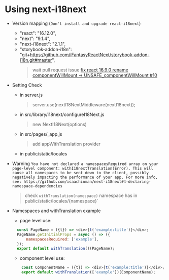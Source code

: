 # Using next-i18next

- Version mapping (`Don't install and upgrade react-i18next`)
  - "react": "16.12.0",
  - "next": "9.1.4",
  - "next-i18next": "2.1.1",
  - "storybook-addon-i18n": "git+https://github.com/iFantasyReactNext/storybook-addon-i18n.git#master",
    > wait pull request issue [fix react 16.9.0 rename componentWillMount -> UNSAFE_componentWillMount #10](https://github.com/goooseman/storybook-addon-i18n/pull/10)

- Setting Check 
  - in server.js
    > server.use(nextI18NextMiddleware(nextI18next));
  - in src/library/i18next/configureI18Next.js
    > new NextI18Next(options)
  - in src/pages/_app.js
    > add appWithTranslation provider
  - in public/static/locales  
  
- Warning `You have not declared a namespacesRequired array on your page-level component: withI18nextTranslation(Error). This will cause all namespaces to be sent down to the client, possibly negatively impacting the performance of your app. For more info, see: https://github.com/isaachinman/next-i18next#4-declaring-namespace-dependencies`
  > check `withTranslation(namespace)` namespace has in public/static/locales/{namespace}` 
  
- Namespaces and withTranslation example
  - page level use:
  ```js
    const PageName = ({t}) => <div>{t('example:title')}</div>;
    PageName.getInitialProps = async () => ({
        namespacesRequired: ['example'],
    });
    export default withTranslation()(PageName);
  ```  
  - component level use:
  ```js
      const ComponentName = ({t}) => <div>{t('example:title')}</div>;
      export default withTranslation(['example'])(ComponentName);
  ``` 